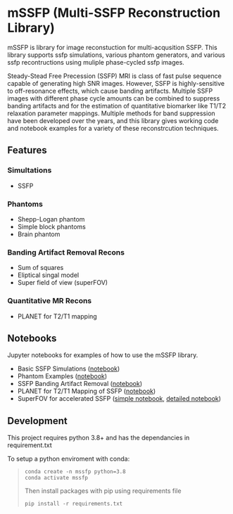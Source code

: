 
# mSSFP (Multi-SSFP Reconstruction Library)

mSSFP is library for image reconstuction for multi-acqusition SSFP. This library supports ssfp simulations, various phantom generators, and various ssfp recontructions using muliple phase-cycled ssfp images. 

Steady-Stead Free Precession (SSFP) MRI is class of fast pulse sequence capable of generating high SNR images. However, SSFP is highly-sensitive to off-resonance effects, which cause banding artifacts. Multiple SSFP images with different phase cycle amounts can be combined to suppress banding artifacts and for the estimation of quantitative biomarker like T1/T2 relaxation parameter mappings. Multiple methods for band suppression have been developed over the years, and this library gives working code and notebook examples for a variety of these reconstrcution techniques.

## Features

### Simultations
  - SSFP

### Phantoms
  - Shepp-Logan phantom
  - Simple block phantoms
  - Brain phantom
### Banding Artifact Removal Recons
  - Sum of squares 
  - Eliptical singal model 
  - Super field of view (superFOV)
### Quantitative MR Recons
  - PLANET for T2/T1 mapping

## Notebooks

Jupyter notebooks for examples of how to use the mSSFP library.

- Basic SSFP Simulations ([notebook](notebooks/1_sspf_simulations.ipynb))
- Phantom Examples ([notebook](notebooks/2_phantoms.ipynb))
- SSFP Banding Artifact Removal ([notebook](notebooks/3_ssfp_band_removal.ipynb))
- PLANET for T2/T1 Mapping of SSFP ([notebook](notebooks/4_ssfp_brain_planet.ipynb))
- SuperFOV for accelerated SSFP ([simple notebook](notebooks/5_superFOV.ipynb), [detailed notebook](notebooks/5a_superFOV_detailed.ipynb))

## Development

This project requires python 3.8+ and has the dependancies in requirement.txt

To setup a python enviroment with conda:

> ```
> conda create -n mssfp python=3.8 
> conda activate mssfp
> ```
> Then install packages with pip using requirements file 
> ```
> pip install -r requirements.txt
> ```
